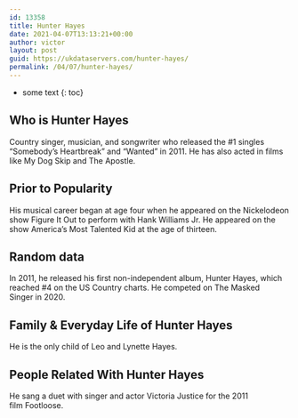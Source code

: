 ```yaml
---
id: 13358
title: Hunter Hayes
date: 2021-04-07T13:13:21+00:00
author: victor
layout: post
guid: https://ukdataservers.com/hunter-hayes/
permalink: /04/07/hunter-hayes/
---
```


* some text
{: toc}


## Who is Hunter Hayes



Country singer, musician, and songwriter who released the #1 singles &#8220;Somebody&#8217;s Heartbreak&#8221; and &#8220;Wanted&#8221; in 2011. He has also acted in films like My Dog Skip and The Apostle.

                
                
                
## Prior to Popularity



His musical career began at age four when he appeared on the Nickelodeon show Figure It Out to perform with Hank Williams Jr. He appeared on the show America&#8217;s Most Talented Kid at the age of thirteen.

                
                
                
## Random data



In 2011, he released his first non-independent album, Hunter Hayes, which reached #4 on the US Country charts. He competed on The Masked Singer in 2020.

                
                
                
## Family & Everyday Life of Hunter Hayes



He is the only child of Leo and Lynette Hayes. 

                
                
                
## People Related With Hunter Hayes



He sang a duet with singer and actor Victoria Justice for the 2011 film Footloose.

                
              
            
          
          
          